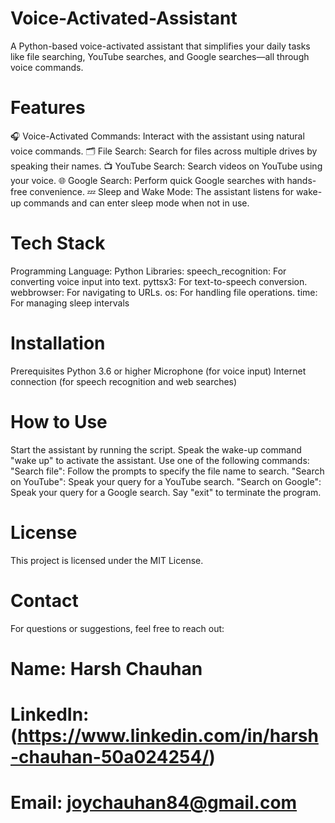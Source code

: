# Voice-Activated-Assistant
A Python-based voice-activated assistant that simplifies your daily tasks like file searching, YouTube searches, and Google searches—all through voice commands.

# Features
🎧 Voice-Activated Commands: Interact with the assistant using natural voice commands.
🗂️ File Search: Search for files across multiple drives by speaking their names.
📺 YouTube Search: Search videos on YouTube using your voice.
🌐 Google Search: Perform quick Google searches with hands-free convenience.
💤 Sleep and Wake Mode: The assistant listens for wake-up commands and can enter sleep mode when not in use.

# Tech Stack
Programming Language: Python
Libraries:
speech_recognition: For converting voice input into text.
pyttsx3: For text-to-speech conversion.
webbrowser: For navigating to URLs.
os: For handling file operations.
time: For managing sleep intervals

# Installation
Prerequisites
Python 3.6 or higher
Microphone (for voice input)
Internet connection (for speech recognition and web searches)

# How to Use
Start the assistant by running the script.
Speak the wake-up command "wake up" to activate the assistant.
Use one of the following commands:
"Search file": Follow the prompts to specify the file name to search.
"Search on YouTube": Speak your query for a YouTube search.
"Search on Google": Speak your query for a Google search.
Say "exit" to terminate the program.

# License
This project is licensed under the MIT License.

# Contact
For questions or suggestions, feel free to reach out:

# Name: Harsh Chauhan
# LinkedIn: (https://www.linkedin.com/in/harsh-chauhan-50a024254/)
# Email: joychauhan84@gmail.com



























